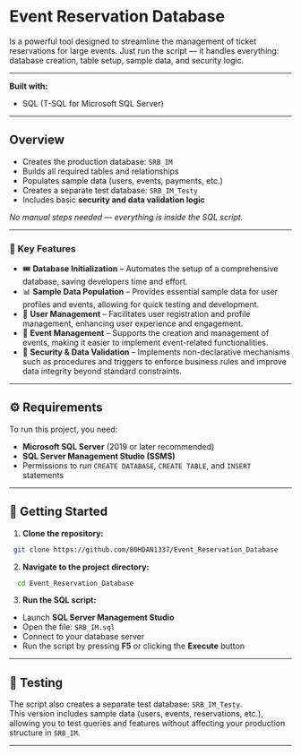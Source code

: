 # Event Reservation Database

Is a powerful tool designed to streamline the management of ticket reservations for large events. Just run the script — it handles everything: database creation, table setup, sample data, and security logic.

---

**Built with:**

- SQL (T-SQL for Microsoft SQL Server)

---

## Overview

- Creates the production database: `SRB_IM`
- Builds all required tables and relationships
- Populates sample data (users, events, payments, etc.)
- Creates a separate test database: `SRB_IM_Testy`
- Includes basic **security and data validation logic**

  
_No manual steps needed — everything is inside the SQL script._

---

### 🔑 Key Features

- 🎟️ **Database Initialization** – Automates the setup of a comprehensive database, saving developers time and effort.
- 📊 **Sample Data Population** – Provides essential sample data for user profiles and events, allowing for quick testing and development.
- 👤 **User Management** – Facilitates user registration and profile management, enhancing user experience and engagement.
- 🎉 **Event Management** – Supports the creation and management of events, making it easier to implement event-related functionalities.
- 🔐 **Security & Data Validation** – Implements non-declarative mechanisms such as procedures and triggers to enforce business rules and improve data integrity beyond standard constraints.

---

## ⚙️ Requirements

To run this project, you need:

- **Microsoft SQL Server** (2019 or later recommended)
- **SQL Server Management Studio (SSMS)**
-  Permissions to run `CREATE DATABASE`, `CREATE TABLE`, and `INSERT` statements

---

## 🚀 Getting Started

1. **Clone the repository:**
   
  ```sh
   git clone https://github.com/B0HDAN1337/Event_Reservation_Database
  ```

2. **Navigate to the project directory:**

  ```sh
    cd Event_Reservation_Database
  ```

3. **Run the SQL script:**

- Launch **SQL Server Management Studio**
- Open the file: `SRB_IM.sql`
- Connect to your database server
- Run the script by pressing **F5** or clicking the **Execute** button

---

## 🧪 Testing

The script also creates a separate test database: `SRB_IM_Testy`.  
This version includes sample data (users, events, reservations, etc.), allowing you to test queries and features without affecting your production structure in `SRB_IM`.

---
